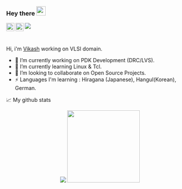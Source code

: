 ### Hey there <img src="https://media.giphy.com/media/hvRJCLFzcasrR4ia7z/giphy.gif" width="25px">

<a href="https://twitter.com/iamkrvikash">
  <img align="left" alt="Vikash Kumar | Twitter" width="22px" src="https://raw.githubusercontent.com/peterthehan/peterthehan/master/assets/twitter.svg" />
</a>
<a href="https://www.linkedin.com/in/iamkrvikash/">
  <img align="left" alt="Vikash's LinkedIN" width="22px" src="https://raw.githubusercontent.com/peterthehan/peterthehan/master/assets/linkedin.svg" />
</a>

![](https://komarev.com/ghpvc/?username=iamkrvikash)

<br />

Hi, i'm [Vikash](https://iamkrvikash.github.io/) working on VLSI domain.

- 🔭 I’m currently working on PDK Development (DRC/LVS).
- 🌱 I’m currently learning Linux & Tcl.
- 👯 I’m looking to collaborate on Open Source Projects.
- ⚡ Languages I'm learning : Hiragana (Japanese), Hangul(Korean), German. 
 

📈 My github stats

<p align="center"> <img src ="https://github-readme-stats.vercel.app/api?username=iamkrvikash&theme=merko&show_icons=true&hide_border=true">
                   <img src ="https://github-readme-stats.vercel.app/api/top-langs/?username=iamkrvikash&theme=merko&&layout=compact" height="195px">
                   
  </p>
  
<!--
<img src ="http://github-readme-streak-stats.herokuapp.com?user=codefinite-vri&theme=merko" >
**iamkrvikash/iamkrvikash** is a ✨ _special_ ✨ repository because its `README.md` (this file) appears on your GitHub profile.
-->
